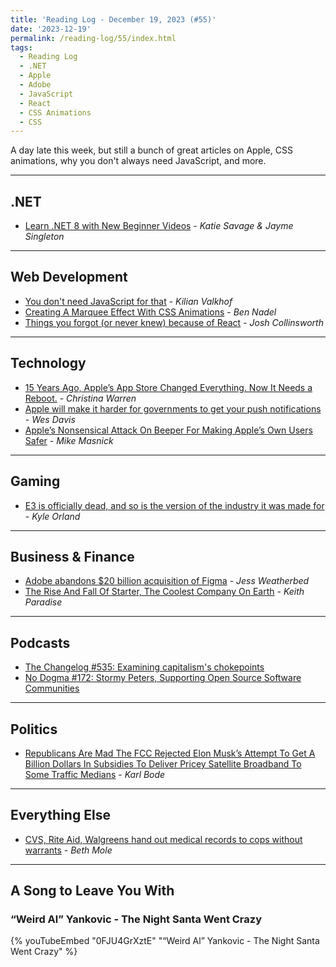 ```yaml
---
title: 'Reading Log - December 19, 2023 (#55)'
date: '2023-12-19'
permalink: /reading-log/55/index.html
tags:
  - Reading Log
  - .NET
  - Apple
  - Adobe
  - JavaScript
  - React
  - CSS Animations
  - CSS
---
```


A day late this week, but still a bunch of great articles on Apple, CSS animations, why you don't always need JavaScript, and more.
<!-- excerpt -->

---

## .NET

- [Learn .NET 8 with New Beginner Videos](https://devblogs.microsoft.com/dotnet/learn-dotnet8-beginner-videos/) - *Katie Savage & Jayme Singleton*

---

## Web Development

- [You don't need JavaScript for that](https://www.htmhell.dev/adventcalendar/2023/2/) - *Kilian Valkhof*
- [Creating A Marquee Effect With CSS Animations](https://www.bennadel.com/blog/4536-creating-a-marquee-effect-with-css-animations.htm) - *Ben Nadel*
- [Things you forgot (or never knew) because of React](https://joshcollinsworth.com/blog/antiquated-react) - *Josh Collinsworth*

---

## Technology

- [15 Years Ago, Apple’s App Store Changed Everything. Now It Needs a Reboot.](https://www.inverse.com/tech/apple-app-store-15th-anniversary-past-present-future) - *Christina Warren*
- [Apple will make it harder for governments to get your push notifications](https://www.theverge.com/2023/12/13/23990706/google-apple-court-order-required-push-notification-ron-wyden-letter-surveillance-e2e-encryptionz) - *Wes Davis*
- [Apple’s Nonsensical Attack On Beeper For Making Apple’s Own Users Safer](https://www.techdirt.com/2023/12/11/apples-nonsensical-attack-on-beeper-for-making-apples-own-users-safer/) - *Mike Masnick*

---

## Gaming

- [E3 is officially dead, and so is the version of the industry it was made for](https://arstechnica.com/gaming/2023/12/how-the-internet-killed-e3/) - *Kyle Orland*

---

## Business & Finance

- [Adobe abandons $20 billion acquisition of Figma](https://www.theverge.com/2023/12/18/24005996/adobe-figma-acquisition-abandoned-termination-fee) - *Jess Weatherbed*
- [The Rise And Fall Of Starter, The Coolest Company On Earth](https://defector.com/the-rise-and-fall-of-starter-the-coolest-company-on-earth) - *Keith Paradise*

---

## Podcasts

- [The Changelog #535: Examining capitalism's chokepoints](https://changelog.com/podcast/535)
- [No Dogma #172: Stormy Peters, Supporting Open Source Software Communities](https://nodogmapodcast.bryanhogan.net/172-stormy-peters-supporting-open-source-software-communities/)

---

## Politics

- [Republicans Are Mad The FCC Rejected Elon Musk’s Attempt To Get A Billion Dollars In Subsidies To Deliver Pricey Satellite Broadband To Some Traffic Medians](https://www.techdirt.com/2023/12/14/republicans-are-mad-the-fcc-rejected-elon-musks-attempt-to-get-a-billion-dollars-in-subsidies-to-deliver-pricey-satellite-broadband-to-some-traffic-medians/) - *Karl Bode*

---

## Everything Else

- [CVS, Rite Aid, Walgreens hand out medical records to cops without warrants](https://arstechnica.com/science/2023/12/cvs-rite-aid-walgreens-hand-out-medical-records-to-cops-without-warrants/) - *Beth Mole*

---

## A Song to Leave You With

### “Weird Al” Yankovic - The Night Santa Went Crazy

{% youTubeEmbed "0FJU4GrXztE" "“Weird Al” Yankovic - The Night Santa Went Crazy" %}
